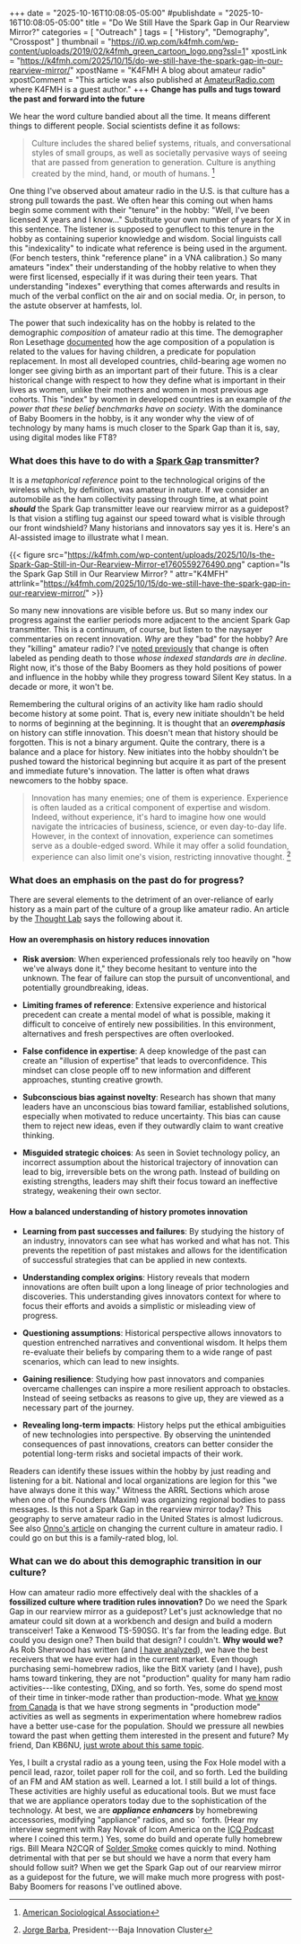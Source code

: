 +++
date = "2025-10-16T10:08:05-05:00"
#publishdate = "2025-10-16T10:08:05-05:00"
title = "Do We Still Have the Spark Gap in Our Rearview Mirror?"
categories = [ "Outreach" ]
tags = [ "History", "Demography", "Crosspost" ]
thumbnail = "https://i0.wp.com/k4fmh.com/wp-content/uploads/2019/02/k4fmh_green_cartoon_logo.png?ssl=1"
xpostLink = "https://k4fmh.com/2025/10/15/do-we-still-have-the-spark-gap-in-our-rearview-mirror/"
xpostName = "K4FMH A blog about amateur radio"
xpostComment = "This article was also published at [AmateurRadio.com](https://k4fmh.com/tag/amateurradio-com/) where K4FMH is a guest author."
+++
**Change has pulls and tugs toward the past and forward into the future**

We hear the word culture bandied about all the time. It means different
things to different people. Social scientists define it as follows:

>Culture includes the shared belief systems, rituals, and conversational
>styles of small groups, as well as societally pervasive ways of seeing
>that are passed from generation to generation. Culture is anything
>created by the mind, hand, or mouth of humans. [^2]
<!--more-->

[^2]: [American Sociological Association][ams]

[ams]: https://www.asanet.org/wp-content/uploads/savvy/introtosociology/UnitPages/UnitIIICulture.html#:~:text=An%20Introduction%20to%20Sociology,%7C

One thing I've observed about amateur radio in the U.S. is that culture
has a strong pull towards the past. We often hear this coming out when
hams begin some comment with their "tenure" in the hobby: "Well, I've
been licensed X years and I know..." Substitute your own number of years
for X in this sentence. The listener is supposed to genuflect to this
tenure in the hobby as containing superior knowledge and wisdom. Social
linguists call this "indexicality" to indicate what reference is being
used in the argument. (For bench testers, think "reference plane" in a
VNA calibration.) So many amateurs "index" their understanding of the
hobby relative to when they were first licensed, especially if it was
during their teen years. That understanding "indexes" everything that
comes afterwards and results in much of the verbal conflict on the air
and on social media. Or, in person, to the astute observer at hamfests,
lol.

The power that such indexicality has on the hobby is related to the
demographic *composition* of amateur radio at this time. The demographer
Ron Lesethage [documented] how the age composition of a population is
related to the values for having children, a predicate for population
replacement. In most all developed countries, child-bearing age women
no longer see giving birth as an important part of their future. This
is a clear historical change with respect to how they define what is
important in their lives as women, unlike their mothers and women in
most previous age cohorts. This "index" by women in developed countries
is an example of *the power that these belief benchmarks have on society*.
With the dominance of Baby Boomers in the hobby, is it any wonder why
the view of of technology by many hams is much closer to the Spark Gap
than it is, say, using digital modes like FT8?

[documented]: https://www.pnas.org/doi/10.1073/pnas.1420441111#:~:text=The%20second%20demographic%20transition%20(SDT)%20viewpoint%2C%20jointly%20formulated%20by,population%20(3%2C%204).

### What does this have to do with a [Spark Gap] transmitter?

[spark gap]: https://en.wikipedia.org/wiki/Spark-gap_transmitter

It is a *metaphorical reference* point to the technological origins
of the wireless which, by definition, was amateur in nature. If we
consider an automobile as the ham collectivity passing through time, at
what point ***should*** the Spark Gap transmitter leave our rearview
mirror as a guidepost? Is that vision a stifling tug against our speed
toward what is visible through our front windshield? Many historians and
innovators say yes it is. Here's an AI-assisted image to illustrate what
I mean.

{{< figure src="https://k4fmh.com/wp-content/uploads/2025/10/Is-the-Spark-Gap-Still-in-Our-Rearview-Mirror-e1760559276490.png" caption="Is the Spark Gap Still in Our Rearview Mirror?&nbsp;" attr="K4MFH" attrlink="https://k4fmh.com/2025/10/15/do-we-still-have-the-spark-gap-in-our-rearview-mirror/" >}}

So many new innovations are visible before us. But so many index our
progress against the earlier periods more adjacent to the ancient Spark
Gap transmitter. This is a continuum, of course, but listen to the
naysayer commentaries on recent innovation. *Why* are they "bad" for
the hobby? Are they "killing" amateur radio? I've [noted previously]
that change is often labeled as pending death to those *whose indexed
standards are in decline*. Right now, it's those of the Baby Boomers
as they hold positions of power and influence in the hobby while they
progress toward Silent Key status. In a decade or more, it won't be.

[noted previously]: https://k4fmh.com/2025/01/22/the-u-s-ham-radio-market-is-it-dying/

Remembering the cultural origins of an activity like ham radio should
become history at some point. That is, every new initiate shouldn't
be held to norms of beginning at the beginning. It is thought that an
***overemphasis*** on history can stifle innovation. This doesn't mean
that history should be forgotten. This is not a binary argument. Quite
the contrary, there is a balance and a place for history. New initiates
into the hobby shouldn't be pushed toward the historical beginning but
acquire it as part of the present and immediate future's innovation. The
latter is often what draws newcomers to the hobby space.

>Innovation has many enemies; one of them is experience. Experience is
>often lauded as a critical component of expertise and wisdom. Indeed,
>without experience, it's hard to imagine how one would navigate the
>intricacies of business, science, or even day-to-day life. However,
>in the context of innovation, experience can sometimes serve as a
>double-edged sword. While it may offer a solid foundation, experience
>can also limit one's vision, restricting innovative thought. [^1]

[^1]: [Jorge Barba], President---Baja Innovation Cluster  

[Jorge Barba]: https://www.game-changer.net/2023/09/05/why-experience-can-be-the-enemy-of-innovation/#:~:text=Those%20who%20have%20extensive%20experience,another%20step%20toward%20groundbreaking%20solutions.

### What does an emphasis on the past do for progress?

There are several elements to the detriment of an over-reliance of early
history as a main part of the culture of a group like amateur radio. An
article by the [Thought Lab] says the following about it.

[Thought Lab]: https://www.thoughtlab.com/blog/how-history-will-fuel-your-business/#:~:text=So%2C%20how%20can%20businesses%20use,and%20find%20inspiration%20for%20innovation.

#### How an overemphasis on history reduces innovation

* **Risk aversion**: When experienced professionals rely too heavily on
"how we've always done it," they become hesitant to venture into
the unknown. The fear of failure can stop the pursuit of unconventional,
and potentially groundbreaking, ideas.

* **Limiting frames of reference**: Extensive experience and historical
precedent can create a mental model of what is possible, making
it difficult to conceive of entirely new possibilities. In this
environment, alternatives and fresh perspectives are often overlooked.

* **False confidence in expertise**: A deep knowledge of the past
can create an "illusion of expertise" that leads to overconfidence.
This mindset can close people off to new information and different
approaches, stunting creative growth.

* **Subconscious bias against novelty**: Research has shown that many
leaders have an unconscious bias toward familiar, established solutions,
especially when motivated to reduce uncertainty. This bias can cause
them to reject new ideas, even if they outwardly claim to want creative
thinking.

* **Misguided strategic choices**: As seen in Soviet technology policy,
an incorrect assumption about the historical trajectory of innovation
can lead to big, irreversible bets on the wrong path. Instead of
building on existing strengths, leaders may shift their focus toward an
ineffective strategy, weakening their own sector.

#### How a balanced understanding of history promotes innovation

* **Learning from past successes and failures**: By studying the history
of an industry, innovators can see what has worked and what has not.
This prevents the repetition of past mistakes and allows for the
identification of successful strategies that can be applied in new
contexts.

* **Understanding complex origins**: History reveals that modern innovations
are often built upon a long lineage of prior technologies and
discoveries. This understanding gives innovators context for where
to focus their efforts and avoids a simplistic or misleading view of
progress.

* **Questioning assumptions**: Historical perspective allows innovators to
question entrenched narratives and conventional wisdom. It helps them
re-evaluate their beliefs by comparing them to a wide range of past
scenarios, which can lead to new insights.

* **Gaining resilience**: Studying how past innovators and companies
overcame challenges can inspire a more resilient approach to obstacles.
Instead of seeing setbacks as reasons to give up, they are viewed as a
necessary part of the journey.

* **Revealing long-term impacts**: History helps put the ethical ambiguities
of new technologies into perspective. By observing the unintended
consequences of past innovations, creators can better consider the
potential long-term risks and societal impacts of their work.

Readers can identify these issues within the hobby by just reading and
listening for a bit. National and local organizations are legion for
this "we have always done it this way." Witness the ARRL Sections
which arose when one of the Founders (Maxim) was organizing regional
bodies to pass messages. Is this not a Spark Gap in the rearview mirror
today? This geography to serve amateur radio in the United States is
almost ludicrous. See also [Onno's article] on changing the current
culture in amateur radio. I could go on but this is a family-rated blog,
lol.

[Onno's article]: https://k4fmh.com/2022/10/13/take-a-long-hard-look-at-our-community-an-editorial-by-onno-vk6flab/

### What can we do about this demographic transition in our culture?

How can amateur radio more effectively deal with the shackles of a
**fossilized culture where tradition rules innovation?** Do we need the
Spark Gap in our rearview mirror as a guidepost? Let's just acknowledge
that no amateur could sit down at a workbench and design and build a
modern transceiver! Take a Kenwood TS-590SG. It's far from the leading
edge. But could you design one? Then build that design? I couldn't. **Why
would we?** As Rob Sherwood has written (and [I have analyzed]), we have the
best receivers that we have ever had in the current market. Even though
purchasing semi-homebrew radios, like the BitX variety (and I have),
push hams toward tinkering, they are not "production" quality for many
ham radio activities---like contesting, DXing, and so forth. Yes, some
do spend most of their time in tinker-mode rather than production-mode.
What [we know from Canada] is that we have strong segments in "production
mode" activities as well as segments in experimentation where homebrew
radios have a better use-case for the population. Should we pressure all
newbies toward the past when getting them interested in the present and
future? My friend, Dan KB6NU, [just wrote about this same topic][kb6nu].

[I have analyzed]: https://k4fmh.com/2023/01/05/cq-magazine-article-on-sherwood-tools/
[we know from Canada]: https://k4fmh.com/2024/07/03/the-popularity-of-specific-operating-activities-among-canadian-hams/
[kb6nu]: https://www.kb6nu.com/what-chatgpt-would-do-to-attract-young-people-to-amateur-radio/

Yes, I built a crystal radio as a young teen, using the Fox Hole model
with a pencil lead, razor, toilet paper roll for the coil, and so forth.
Led the building of an FM and AM station as well. Learned a lot. I still
build a lot of things. These activities are highly useful as educational
tools. But we must face that we are appliance operators today due to
the sophistication of the technology. At best, we are ***appliance
enhancers*** by homebrewing accessories, modifying "appliance" radios,
and so ` forth. (Hear my interview segment with Ray Novak of Icom
America on the [ICQ Podcast] where I coined this term.) Yes, some do
build and operate fully homebrew rigs. Bill Meara N2CQR of [Solder
Smoke] comes quickly to mind. Nothing detrimental with that per se but
should we have a norm that every ham should follow suit? When we get
the Spark Gap out of our rearview mirror as a guidepost for the future,
we will make much more progress with post-Baby Boomers for reasons I've
outlined above.

[ICQ Podcast]: https://youtu.be/jTxuGTRy9ho?si=BhhTPArTQNjQ83tT
[Solder Smoke]: https://soldersmoke.blogspot.com/
